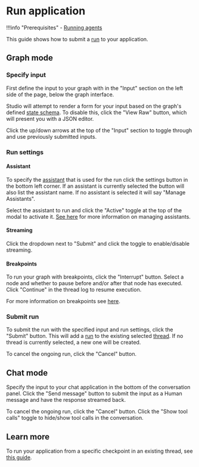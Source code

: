 # Run application

!!!info  "Prerequisites"
    - [Running agents](../../agents/run_agents.md#running-agents)

This guide shows how to submit a [run](../../concepts/assistants.md#execution) to your application.

## Graph mode

### Specify input
First define the input to your graph with in the "Input" section on the left side of the page, below the graph interface.

Studio will attempt to render a form for your input based on the graph's defined [state schema](../../concepts/low_level.md/#schema). To disable this, click the "View Raw" button, which will present you with a JSON editor.

Click the up/down arrows at the top of the "Input" section to toggle through and use previously submitted inputs.

### Run settings

#### Assistant

To specify the [assistant](../../concepts/assistants.md) that is used for the run click the settings button in the bottom left corner. If an assistant is currently selected the button will also list the assistant name. If no assistant is selected it will say "Manage Assistants".

Select the assistant to run and click the "Active" toggle at the top of the modal to activate it. [See here](./studio/manage_assistants.md) for more information on managing assistants.

#### Streaming
Click the dropdown next to "Submit" and click the toggle to enable/disable streaming.

#### Breakpoints
To run your graph with breakpoints, click the "Interrupt" button. Select a node and whether to pause before and/or after that node has executed. Click "Continue" in the thread log to resume execution.


For more information on breakpoints see [here](../../concepts/breakpoints.md).

### Submit run

To submit the run with the specified input and run settings, click the "Submit" button. This will add a [run](../concepts/assistants.md#execution) to the existing selected [thread](../../concepts/persistence.md#threads). If no thread is currently selected, a new one will be created.

To cancel the ongoing run, click the "Cancel" button.


## Chat mode
Specify the input to your chat application in the bottom of the conversation panel. Click the "Send message" button to submit the input as a Human message and have the response streamed back.

To cancel the ongoing run, click the "Cancel" button. Click the "Show tool calls" toggle to hide/show tool calls in the conversation.

## Learn more

To run your application from a specific checkpoint in an existing thread, see [this guide](./threads_studio.md#edit-thread-history).